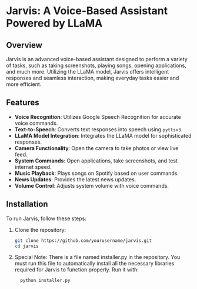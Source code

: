 # Jarvis: A Voice-Based Assistant Powered by LLaMA

## Overview

Jarvis is an advanced voice-based assistant designed to perform a variety of tasks, such as taking screenshots, playing songs, opening applications, and much more. Utilizing the LLaMA model, Jarvis offers intelligent responses and seamless interaction, making everyday tasks easier and more efficient.

## Features

- **Voice Recognition**: Utilizes Google Speech Recognition for accurate voice commands.
- **Text-to-Speech**: Converts text responses into speech using `pyttsx3`.
- **LLaMA Model Integration**: Integrates the LLaMA model for sophisticated responses.
- **Camera Functionality**: Open the camera to take photos or view live feed.
- **System Commands**: Open applications, take screenshots, and test internet speed.
- **Music Playback**: Plays songs on Spotify based on user commands.
- **News Updates**: Provides the latest news updates.
- **Volume Control**: Adjusts system volume with voice commands.

## Installation

To run Jarvis, follow these steps:

1. Clone the repository:
   ```bash
   git clone https://github.com/yourusername/jarvis.git
   cd jarvis
2. Special Note: There is a file named installer.py in the repository. You must run this file to automatically install all the necessary libraries required for Jarvis to function properly. Run it with:
   ```bash
     python installer.py

